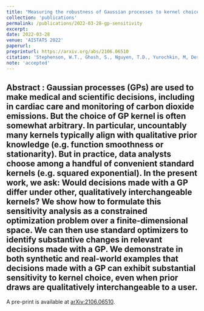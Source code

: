 ```yaml
---
title: "Measuring the robustness of Gaussian processes to kernel choice"
collection: 'publications'
permalink: /publications/2022-03-28-gp-sensitivity
excerpt: 
date: 2022-03-28
venue: 'AISTATS 2022'
paperurl:
preprinturl: https://arxiv.org/abs/2106.06510
citation: 'Stephenson, W.T., Ghosh, S., Nguyen, T.D., Yurochkin, M, Deshpande, S.K., and Broderick, T. (2022). &quot;Measuring the robustness of Gaussian processes to kernel choice.&quot; <i>AISTATS 2022</i>.'
note: 'accepted'
---
```

<b> Abstract </b>: Gaussian processes (GPs) are used to make medical and scientific decisions, including in cardiac care and monitoring of carbon dioxide emissions. But the choice of GP kernel is often somewhat arbitrary. In particular, uncountably many kernels typically align with qualitative prior knowledge (e.g. function smoothness or stationarity). But in practice, data analysts choose among a handful of convenient standard kernels (e.g. squared exponential). In the present work, we ask: Would decisions made with a GP differ under other, qualitatively interchangeable kernels? We show how to formulate this sensitivity analysis as a constrained optimization problem over a finite-dimensional space. We can then use standard optimizers to identify substantive changes in relevant decisions made with a GP. We demonstrate in both synthetic and real-world examples that decisions made with a GP can exhibit substantial sensitivity to kernel choice, even when prior draws are qualitatively interchangeable to a user.
---

A pre-print is available at [arXiv:2106.06510](https://arxiv.org/abs/2106.06510).

